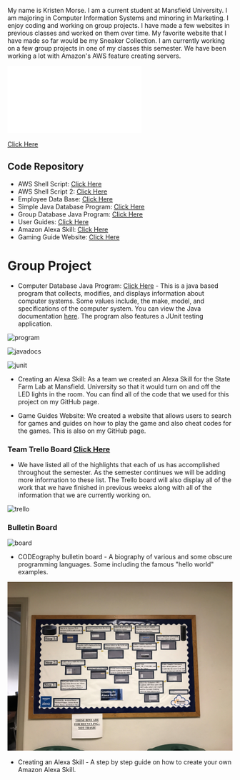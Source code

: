 
My name is Kristen Morse. I am a current student at Mansfield University. I am majoring in Computer Information Systems and minoring in Marketing. I enjoy coding and working on group projects. I have made a few websites in previous classes and worked on them over time. My favorite website that I have made so far would be my Sneaker Collection. I am currently working on a few group projects in one of my classes this semester. We have been working a lot with Amazon's AWS feature creating servers.

![Resume](file:///G:/CIS%20Classes/CIS%20-%202206/CIS%202206/Online%20Morse%20Resume.pdf)

[Click Here](file:///G:/CIS%20Classes/CIS%20-%202206/CIS%202206/Online%20Morse%20Resume.pdf)

## **Code Repository**

* AWS Shell Script: [Click Here](https://github.com/morsek/awsshellscripts)
* AWS Shell Script 2: [Click Here](https://github.com/morsek/awsshellscripts2)
* Employee Data Base: [Click Here](https://github.com/morsek/s2employeedb)
* Simple Java Database Program: [Click Here](https://github.com/Team-Juan/simple_java_program)
* Group Database Java Program: [Click Here](https://github.com/Team-Juan/group_project)
* User Guides: [Click Here](https://github.com/Team-Juan/user-guides/wiki)
* Amazon Alexa Skill: [Click Here](https://github.com/morsek/Team2-Programming-Project-2017/tree/master/AlexaPics)
* Gaming Guide Website: [Click Here](https://github.com/morsek/Team2-Programming-Project-2017/tree/master/documentation)

# Group Project

* Computer Database Java Program: [Click Here](https://github.com/Team-Juan/group_project) - This is a java based program that collects, modifies, and displays information about computer systems. Some values include, the make, model, and specifications of the computer system. You can view the Java documentation [here](https://team-juan.github.io/group_project/index.html). The program also features a JUnit testing application.

![program](https://team-juan.github.io/team-portfolio/images/Program.png)

![javadocs](https://team-juan.github.io/team-portfolio/images/javadocs.PNG)

![junit](https://team-juan.github.io/team-portfolio/images/junittest.PNG)

* Creating an Alexa Skill: As a team we created an Alexa Skill for the State Farm Lab at Mansfield. University so that it would turn on and off the LED lights in the room. You can find all of the code that we used for this project on my GitHub page.

* Game Guides Website: We created a website that allows users to search for games and guides on how to play the game and also cheat codes for the games. This is also on my GitHub page.

### Team Trello Board [Click Here](https://trello.com/b/HXoNnVhw/team-1)

* We have listed all of the highlights that each of us has accomplished throughout the semester. As the semester continues we will be adding more information to these list. The Trello board will also display all of the work that we have finished in previous weeks along with all of the information that we are currently working on.

![trello](https://team-juan.github.io/team-portfolio/images/trello.JPG)

### Bulletin Board

![board](https://team-juan.github.io/team-portfolio/images/photo.jpg)

* CODEography bulletin board - A biography of various and some obscure programming languages. Some including the famous "hello world" examples.

![board](https://raw.githubusercontent.com/morsek/Team2-Programming-Project-2017/master/Bulletin%20Board%20Finished.jpg)

* Creating an Alexa Skill - A step by step guide on how to create your own Amazon Alexa Skill.
